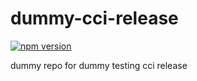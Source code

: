 # dummy-cci-release

[![npm version](https://img.shields.io/badge/%40nui%2Fdummy--cci--release-10.3.0-blue.svg)](https://artifactory.corp.adobe.com/artifactory/npm-nui-release/@nui/dummy-cci-release/-/@nui/dummy-cci-release-10.3.0.tgz)


dummy repo for dummy testing cci release